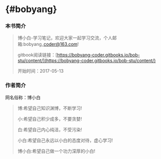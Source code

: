 #  {#bobyang}

### 本书简介

> 博小白-学习笔记，欢迎大家一起学习交流，个人邮箱:bobyang\_coder@163.com!
>
> gitbook阅读链接：[https://bobyang-coder.gitbooks.io/bob-stu/content/](https://bobyang-coder.gitbooks.io/bob-stu/content/)
>
> 开始时间：2017-05-13

### 作者简介

网名俗称：博小白

> 博:希望自己知识渊博，不断学习!
>
> 小:希望自己积少成多，不要贪婪!
>
> 白:希望自己内心纯洁，不受污染!
>
> 小白:希望自己永远以小白的态度对待，虚心学习!
>
> 博小白:希望自己做一个功力深厚的小白!



